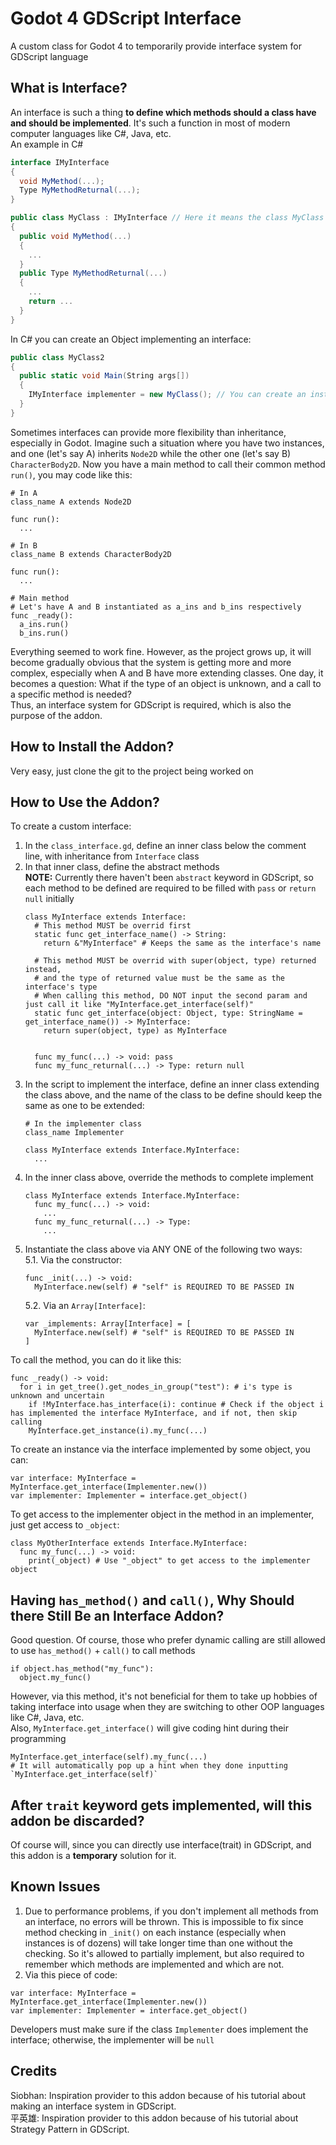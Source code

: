 # Godot 4 GDScript Interface
A custom class for Godot 4 to temporarily provide interface system for GDScript language

## What is Interface?
An interface is such a thing **to define which methods should a class have and should be implemented**. It's such a function in most of modern computer languages like C#, Java, etc.  
An example in C#
```C#
interface IMyInterface
{
  void MyMethod(...);
  Type MyMethodReturnal(...);
}

public class MyClass : IMyInterface // Here it means the class MyClass implements an interface called IMyInterface
{
  public void MyMethod(...)
  {
    ...
  }
  public Type MyMethodReturnal(...)
  {
    ...
    return ...
  }
}
```
In C# you can create an Object implementing an interface:  
```C#
public class MyClass2
{
  public static void Main(String args[])
  {
    IMyInterface implementer = new MyClass(); // You can create an instance via its interface implemented
  }
}
```
Sometimes interfaces can provide more flexibility than inheritance, especially in Godot. Imagine such a situation where you have two instances, and one (let's say A) inherits `Node2D` while the other one (let's say B) `CharacterBody2D`. Now you have a main method to call their common method `run()`, you may code like this:  
```GDScript
# In A
class_name A extends Node2D

func run():
  ...

# In B
class_name B extends CharacterBody2D

func run():
  ...

# Main method
# Let's have A and B instantiated as a_ins and b_ins respectively
func _ready():
  a_ins.run()
  b_ins.run()
```
Everything seemed to work fine. However, as the project grows up, it will become gradually obvious that the system is getting more and more complex, especially when A and B have more extending classes. One day, it becomes a question: What if the type of an object is unknown, and a call to a specific method is needed?  
Thus, an interface system for GDScript is required, which is also the purpose of the addon.

## How to Install the Addon?
Very easy, just clone the git to the project being worked on  

## How to Use the Addon?
To create a custom interface:  
  1. In the `class_interface.gd`, define an inner class below the comment line, with inheritance from `Interface` class
  2. In that inner class, define the abstract methods  
      **NOTE:** Currently there haven't been `abstract` keyword in GDScript, so each method to be defined are required to be filled with `pass` or `return null` initially
     ```GDScript
     class MyInterface extends Interface:
       # This method MUST be overrid first
       static func get_interface_name() -> String:
         return &"MyInterface" # Keeps the same as the interface's name

       # This method MUST be overrid with super(object, type) returned instead,
       # and the type of returned value must be the same as the interface's type
       # When calling this method, DO NOT input the second param and just call it like "MyInterface.get_interface(self)"
       static func get_interface(object: Object, type: StringName = get_interface_name()) -> MyInterface:
         return super(object, type) as MyInterface


       func my_func(...) -> void: pass
       func my_func_returnal(...) -> Type: return null
     ```
  3. In the script to implement the interface, define an inner class extending the class above, and the name of the class to be define should keep the same as one to be extended:
     ```GDScript
     # In the implementer class
     class_name Implementer
     
     class MyInterface extends Interface.MyInterface:
       ...
     ```
  4. In the inner class above, override the methods to complete implement
     ```GDSCript
     class MyInterface extends Interface.MyInterface:
       func my_func(...) -> void:
         ...
       func my_func_returnal(...) -> Type:
         ...
     ```
  5. Instantiate the class above via ANY ONE of the following two ways:  
     5.1. Via the constructor:  
     ```GDScript
     func _init(...) -> void:
       MyInterface.new(self) # "self" is REQUIRED TO BE PASSED IN
     ```
     5.2. Via an `Array[Interface]`:  
     ```GDScript
     var _implements: Array[Interface] = [
       MyInterface.new(self) # "self" is REQUIRED TO BE PASSED IN
     ]
     ```

To call the method, you can do it like this:  
```GDScript
func _ready() -> void:
  for i in get_tree().get_nodes_in_group("test"): # i's type is unknown and uncertain
    if !MyInterface.has_interface(i): continue # Check if the object i has implemented the interface MyInterface, and if not, then skip calling
    MyInterface.get_instance(i).my_func(...)
```

To create an instance via the interface implemented by some object, you can:  
```GDScript
var interface: MyInterface = MyInterface.get_interface(Implementer.new())
var implementer: Implementer = interface.get_object()
```

To get access to the implementer object in the method in an implementer, just get access to `_object`:
```GDScript
class MyOtherInterface extends Interface.MyInterface:
  func my_func(...) -> void:
    print(_object) # Use "_object" to get access to the implementer object
```

## Having `has_method()` and `call()`, Why Should there Still Be an Interface Addon?
Good question. Of course, those who prefer dynamic calling are still allowed to use `has_method()` + `call()` to call methods
```GDScript
if object.has_method("my_func"):
  object.my_func()
```
However, via this method, it's not beneficial for them to take up hobbies of taking interface into usage when they are switching to other OOP languages like C#, Java, etc.  
Also, `MyInterface.get_interface()` will give coding hint during their programming
```GDScript
MyInterface.get_interface(self).my_func(...)
# It will automatically pop up a hint when they done inputting `MyInterface.get_interface(self)`
```

## After `trait` keyword gets implemented, will this addon be discarded?
Of course will, since you can directly use interface(trait) in GDScript, and this addon is a **temporary** solution for it.


## Known Issues
  1. Due to performance problems, if you don't implement all methods from an interface, no errors will be thrown. This is impossible to fix since method checking in `_init()` on each instance (especially when instances is of dozens) will take longer time than one without the checking. So it's allowed to partially implement, but also required to remember which methods are implemented and which are not.
  2. Via this piece of code:  
  ```GDScript
  var interface: MyInterface = MyInterface.get_interface(Implementer.new())
  var implementer: Implementer = interface.get_object()
  ```
  Developers must make sure if the class `Implementer` does implement the interface; otherwise, the implementer will be `null`


## Credits
Siobhan: Inspiration provider to this addon because of his tutorial about making an interface system in GDScript.  
平英雄: Inspiration provider to this addon because of his tutorial about Strategy Pattern in GDScript.
